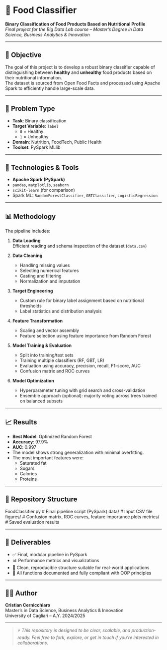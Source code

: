 # 🧪 Food Classifier

**Binary Classification of Food Products Based on Nutritional Profile**  
*Final project for the Big Data Lab course – Master’s Degree in Data Science, Business Analytics & Innovation*

---

## 🎯 Objective

The goal of this project is to develop a robust binary classifier capable of distinguishing between **healthy** and **unhealthy** food products based on their nutritional information.  
The dataset is sourced from Open Food Facts and processed using Apache Spark to efficiently handle large-scale data.

---

## 🧠 Problem Type

- **Task**: Binary classification  
- **Target Variable**: `label`  
  - `0` = Healthy  
  - `1` = Unhealthy  
- **Domain**: Nutrition, FoodTech, Public Health  
- **Toolset**: PySpark MLlib

---

## 🧰 Technologies & Tools

- **Apache Spark (PySpark)**
- `pandas`, `matplotlib`, `seaborn`
- `scikit-learn` (for comparison)
- Spark ML: `RandomForestClassifier`, `GBTClassifier`, `LogisticRegression`

---

## 📊 Methodology

The pipeline includes:

1. **Data Loading**  
   Efficient reading and schema inspection of the dataset (`data.csv`)

2. **Data Cleaning**  
   - Handling missing values  
   - Selecting numerical features  
   - Casting and filtering  
   - Normalization and imputation

3. **Target Engineering**  
   - Custom rule for binary label assignment based on nutritional thresholds  
   - Label statistics and distribution analysis

4. **Feature Transformation**  
   - Scaling and vector assembly  
   - Feature selection using feature importance from Random Forest

5. **Model Training & Evaluation**  
   - Split into training/test sets  
   - Training multiple classifiers (RF, GBT, LR)  
   - Evaluation using accuracy, precision, recall, F1-score, AUC  
   - Confusion matrix and ROC curves

6. **Model Optimization**  
   - Hyperparameter tuning with grid search and cross-validation  
   - Ensemble approach (optional): majority voting across trees trained on balanced subsets

---

## 📈 Results

- **Best Model**: Optimized Random Forest  
- **Accuracy**: 97.9%  
- **AUC**: 0.997  
- The model shows strong generalization with minimal overfitting.  
- The most important features were:  
  - Saturated fat  
  - Sugars  
  - Calories  
  - Proteins

---

## 📁 Repository Structure

FoodClassifier.py # Final pipeline script (PySpark)
data/ # Input CSV file
figures/ # Confusion matrix, ROC curves, feature importance plots
metrics/ # Saved evaluation results




---

## 📄 Deliverables

- ✅ Final, modular pipeline in PySpark  
- 📊 Performance metrics and visualizations  
- 📁 Clean, reproducible structure suitable for real-world applications  
- 🧼 All functions documented and fully compliant with OOP principles

---

## 👨‍💻 Author

**Cristian Cernicchiaro**  
Master’s in Data Science, Business Analytics & Innovation  
University of Cagliari – A.Y. 2024/2025

---

> ⚡ *This repository is designed to be clear, scalable, and production-ready. Feel free to fork, explore, or get in touch if you're interested in collaborations.*
